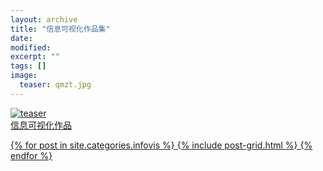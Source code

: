```yaml
---
layout: archive
title: "信息可视化作品集"
date: 
modified:
excerpt: ""
tags: []
image: 
  teaser: qmzt.jpg
---
```

<a href="https://a774032767.github.io/infovis/%E4%BF%A1%E6%81%AF%E5%8F%AF%E8%A7%86%E5%8C%96%E6%9C%9F%E6%9C%AB%E4%B8%93%E6%A1%88/" 
target="_blank" 
style= 
 "width:auto;
 height:auto;
 "><img src="https://a774032767.github.io/images/qmzt.jpg" alt="teaser" itemprop="image" style= 
 "width:auto;
 height:auto;
 max-width:80%;
 max-height:80%;">
<br/>信息可视化作品
<div class="tiles">
{% for post in site.categories.infovis %}
  {% include post-grid.html %}
{% endfor %}
</div><!-- /.tiles 把所有categories 有 infovis 的列出来-->

